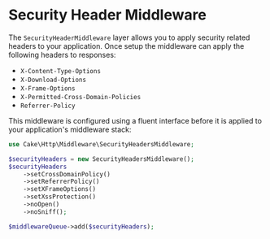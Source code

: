 <a id="security-header-middleware"></a>

# Security Header Middleware

The `SecurityHeaderMiddleware` layer allows you to apply security related
headers to your application. Once setup the middleware can apply the following
headers to responses:

- `X-Content-Type-Options`
- `X-Download-Options`
- `X-Frame-Options`
- `X-Permitted-Cross-Domain-Policies`
- `Referrer-Policy`

This middleware is configured using a fluent interface before it is applied to
your application's middleware stack:

``` php
use Cake\Http\Middleware\SecurityHeadersMiddleware;

$securityHeaders = new SecurityHeadersMiddleware();
$securityHeaders
    ->setCrossDomainPolicy()
    ->setReferrerPolicy()
    ->setXFrameOptions()
    ->setXssProtection()
    ->noOpen()
    ->noSniff();

$middlewareQueue->add($securityHeaders);
```
